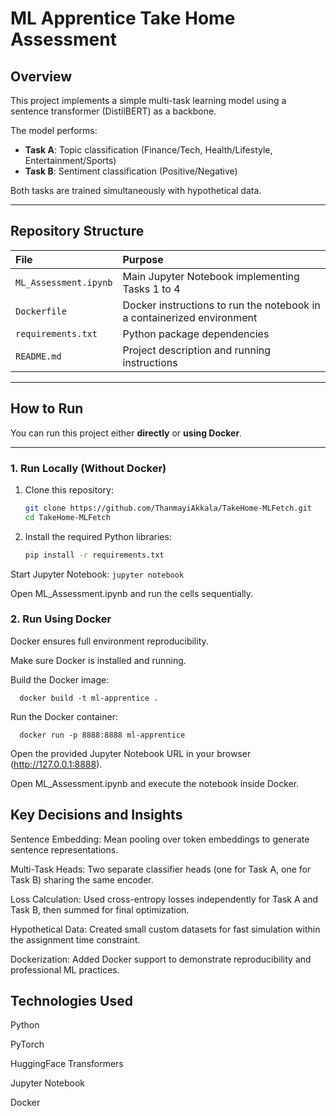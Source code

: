 # ML Apprentice Take Home Assessment

## Overview

This project implements a simple multi-task learning model using a sentence transformer (DistilBERT) as a backbone.

The model performs:
- **Task A**: Topic classification (Finance/Tech, Health/Lifestyle, Entertainment/Sports)
- **Task B**: Sentiment classification (Positive/Negative)

Both tasks are trained simultaneously with hypothetical data.

---

## Repository Structure

| File | Purpose |
|:-----|:--------|
| `ML_Assessment.ipynb` | Main Jupyter Notebook implementing Tasks 1 to 4 |
| `Dockerfile` | Docker instructions to run the notebook in a containerized environment |
| `requirements.txt` | Python package dependencies |
| `README.md` | Project description and running instructions |

---

## How to Run

You can run this project either **directly** or **using Docker**.

---

### 1. Run Locally (Without Docker)

1. Clone this repository:

     ```bash
   git clone https://github.com/ThanmayiAkkala/TakeHome-MLFetch.git
   cd TakeHome-MLFetch
  
2. Install the required Python libraries:

   ```bash
   pip install -r requirements.txt

Start Jupyter Notebook:
     ```jupyter notebook```


Open ML_Assessment.ipynb and run the cells sequentially.

### 2. Run Using Docker
Docker ensures full environment reproducibility.

Make sure Docker is installed and running.

Build the Docker image:
      
      docker build -t ml-apprentice .

Run the Docker container:

      docker run -p 8888:8888 ml-apprentice
Open the provided Jupyter Notebook URL in your browser (http://127.0.0.1:8888).

Open ML_Assessment.ipynb and execute the notebook inside Docker.

## Key Decisions and Insights
Sentence Embedding: Mean pooling over token embeddings to generate sentence representations.

Multi-Task Heads: Two separate classifier heads (one for Task A, one for Task B) sharing the same encoder.

Loss Calculation: Used cross-entropy losses independently for Task A and Task B, then summed for final optimization.

Hypothetical Data: Created small custom datasets for fast simulation within the assignment time constraint.

Dockerization: Added Docker support to demonstrate reproducibility and professional ML practices.

## Technologies Used
Python

PyTorch

HuggingFace Transformers

Jupyter Notebook

Docker

